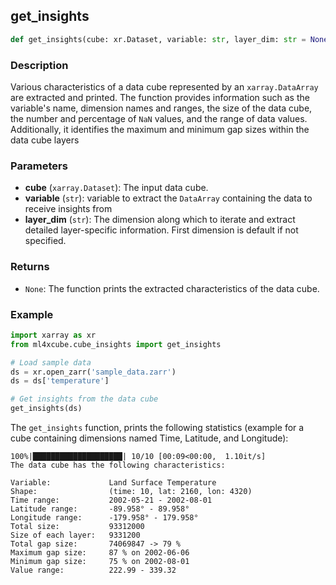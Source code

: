 ## get_insights

```python
def get_insights(cube: xr.Dataset, variable: str, layer_dim: str = None) -> None
```

### Description
Various characteristics of a data cube represented by an `xarray.DataArray` are extracted and printed. 
The function provides information such as the variable's name, dimension names and ranges, the size of the data cube, the number and percentage of `NaN` values, and the range of data values. 
Additionally, it identifies the maximum and minimum gap sizes within the data cube layers

### Parameters

- **cube** (`xarray.Dataset`): The input data cube.
- **variable** (`str`): variable to extract the `DataArray` containing the data to receive insights from
- **layer_dim** (`str`): The dimension along which to iterate and extract detailed layer-specific information. First dimension is default if not specified. 

### Returns
- `None`: The function prints the extracted characteristics of the data cube.

### Example

```python
import xarray as xr
from ml4xcube.cube_insights import get_insights

# Load sample data
ds = xr.open_zarr('sample_data.zarr')
ds = ds['temperature']

# Get insights from the data cube
get_insights(ds)
```
The `get_insights` function, prints the following statistics (example for a cube containing dimensions named Time, Latitude, and Longitude):

```
100%|████████████████████| 10/10 [00:09<00:00,  1.10it/s]
The data cube has the following characteristics:
 
Variable:             Land Surface Temperature
Shape:                (time: 10, lat: 2160, lon: 4320)
Time range:           2002-05-21 - 2002-08-01
Latitude range:       -89.958° - 89.958°
Longitude range:      -179.958° - 179.958°
Total size:           93312000
Size of each layer:   9331200
Total gap size:       74069847 -> 79 %
Maximum gap size:     87 % on 2002-06-06
Minimum gap size:     75 % on 2002-08-01
Value range:          222.99 - 339.32
```